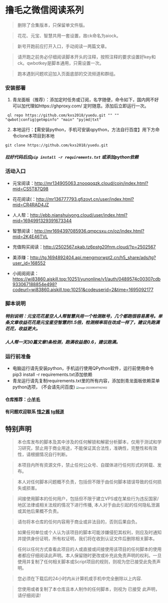 # 撸毛之微信阅读系列

> 删除了合集版本，只保留单文件版。

> 花花、元宝、智慧共用一套设置，故ck命名为aiock。

> 新号开跑前应打开入口，手动阅读一两篇文章。

> 请开跑之前务必仔细阅读脚本开头的注释，按照注释的要求设置好key和ck。qwbotkey是脚本通用，只需设置一次。

> 跑本遇到问题欢迎加入页面底部的交流频道和群组。

### 安装部署
1. 青龙面板（推荐）：添加定时任务或订阅，名字随便，命令如下，国内网不好可以加代理如https://ghproxy.com/ 定时随意。添加后立即运行一次。
```
 ql repo https://github.com/kxs2018/yuedu.git "" "" "qwbot|config|getmpinfo" "main" "py|md|txt"
```

2. 本地运行：【需安装python，手机可安装qpython，方法自行百度】用下方命令clone本项目到本地
```
git clone https://github.com/kxs2018/yuedu.git
```
   
##### 拉好代码后应`pip install -r requirements.txt` 或添加python依赖

### 活动入口


- 元宝阅读：http://mr134905063.znooqoqzk.cloud/coin/index.html?mid=CS5T87Q98


- 花花阅读(：http://mr136777793.gfizovt.cn/user/index.html?mid=CR4RAD4JZ
  
- 人人帮：http://ebb.nianshuiyong.cloud/user/index.html?mid=1694991329391673344
  
- 智慧阅读：http://mr1694397085936.qmpcsxu.cn/oz/index.html?mid=2K4E46TVL

- 充值购买阅读：http://2502567.pkab.tz6pstg20fnm.cloud/?p=2502567

- 美添赚：http://tg.1694892404.api.mengmorwpt2.cn/h5_share/ads/tg?user_id=168552


- 小阅阅阅读：https://wi83860.aiskill.top:10251/yunonline/v1/auth/0489574c00307cdb933067188854e498?codeurl=wi83860.aiskill.top:10251&codeuserid=2&time=1695092177

### 脚本说明
##### 特别说明：元宝花花星空人人帮智慧共用一个检测账号，几个都跑很容易黑号。单条文章收益花花是元宝星空智慧的1.5倍，检测频率现在改成一样了，建议先跑满花花，收益更大。
##### 人人帮一天30篇文章1条检测，跑满收益是0.6，建议跑满。


### 运行前准备

- 电脑运行请先安装python，手机运行使用QPython软件，运行前使用命令pip3 install -r requirements.txt添加依赖
- 青龙运行请先复制requirements.txt里的所有内容，添加到青龙面板依赖菜单python选项，
  (不会请先问百度)
  <img src="https://i.ibb.co/YkvPSfw/11-14-22-1a2c3190414bbb47831b867cdc7974e8-508d11540.png" alt="image-20230904111421402" style="zoom:50%;" />

#### 仓库推荐：[小羊毛](https://github.com/kxs2018/xiaoym)

#### 有问题欢迎联系 [惜之酱](https://t.me/xizhijiang)    [tg频道](https://t.me/+uyR92pduL3RiNzc1)

## 特别声明
> 本仓库发布的脚本及其中涉及的任何解锁和解密分析脚本，仅用于测试和学习研究，禁止用于商业用途，不能保证其合法性，准确性，完整性和有效性，请根据情况自行判断。

> 本项目内所有资源文件，禁止任何公众号、自媒体进行任何形式的转载、发布。

> 本人对任何脚本问题概不负责，包括但不限于由任何脚本错误导致的任何损失或损害。

> 间接使用脚本的任何用户，包括但不限于建立VPS或在某些行为违反国家/地区法律或相关法规的情况下进行传播, 本人对于由此引起的任何隐私泄漏或其他后果概不负责。

> 请勿将本仓库的任何内容用于商业或非法目的，否则后果自负。

> 如果任何单位或个人认为该项目的脚本可能涉嫌侵犯其权利，则应及时通知并提供身份证明，所有权证明，我们将在收到认证文件后删除相关脚本。

> 任何以任何方式查看此项目的人或直接或间接使用该项目的任何脚本的使用者都应仔细阅读此声明。本人保留随时更改或补充此免责声明的权利。一旦使用并复制了任何相关脚本或Script项目的规则，则视为您已接受此免责声明。

> 您必须在下载后的24小时内从计算机或手机中完全删除以上内容.

> 您使用或者复制了本仓库且本人制作的任何脚本，则视为 已接受 此声明，请仔细阅读!
